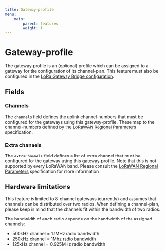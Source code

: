 ```yaml
---
title: Gateway-profile
menu:
    main:
        parent: features
        weight: 1
---
```


# Gateway-profile

The gateway-profile is an (optional) profile which can be assigned to a gateway
for the configuration of its channel-plan. This feature must also be configured
in the [LoRa Gateway Bridge configuration](/lora-gateway-bridge/install/config/).

## Fields

### Channels

The `channels` field defines the uplink channel-numbers that must be configured
for the gateways using this gateway-profile. These map to the channel-numbers
defined by the [LoRaWAN Regional Parameters](https://www.lora-alliance.org/lorawan-for-developers)
specification.

### Extra channels

The `extraChannels` field defines a list of extra channel that must be
configured for the gateway using this gateway-profile. Note that this is not
supported by every LoRaWAN band. Please consult the [LoRaWAN Regional Parameters](https://www.lora-alliance.org/lorawan-for-developers)
specification for more information.

## Hardware limitations

This feature is limited to 8-channel gateways (currently) and assumes that
channels can be distributed over two radios. When defining a channel-plan,
please keep in mind that the channels fit within the bandwidth of two radios.

The bandwidth of each radio depends on the bandwidth of the assigned channels:

* 500kHz channel = 1.1MHz radio bandwidth
* 250kHz channel = 1Mhz radio bandwidth
* 125kHz channel = 0.925MHz radio bandwidth
